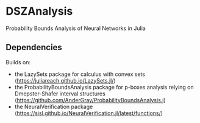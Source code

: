 # DSZAnalysis
Probability Bounds Analysis of Neural Networks in Julia

## Dependencies
Builds on:
- the LazySets package for calculus with convex sets (https://juliareach.github.io/LazySets.jl/)
- the ProbabilityBoundsAnalysis package for p-boxes analysis relying on Dmepster-Shafer interval structures (https://github.com/AnderGray/ProbabilityBoundsAnalysis.j) 
- the NeuralVerification package (https://sisl.github.io/NeuralVerification.jl/latest/functions/)
